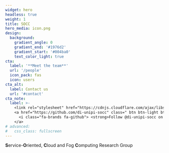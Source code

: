 ```yaml
---
widget: hero
headless: true
weight: 1
title: SOCC
hero_media: icon.png
design:
  background:
    gradient_angle: 0
    gradient_end: '#1976d2'
    gradient_start: '#004ba0'
    text_color_light: true
cta:
  label: '**Meet the team**'
  url: '/people'
  icon_pack: fas
  icon: users
cta_alt:
  label: Contact us
  url: '#contact'
cta_note:
  label: >-
    <link rel="stylesheet" href="https://cdnjs.cloudflare.com/ajax/libs/font-awesome/4.7.0/css/font-awesome.min.css">
    <a href="https://github.com/di-unipi-socc" class=" btn btn-light btn-md mb-md-1">
      <i class="fa-brands fa-github"> <strong>Follow @di-unipi-socc on GitHub</strong></i>
    </a>
# advanced:
#   css_class: fullscreen
---
```


**S**ervice-**O**riented, **C**loud and Fog **C**omputing Research Group
<div class="mb-3"></div>
<!-- <br> <a class="github-button" href="https://www.researchgate.net/lab/Service-Oriented-Cloud-and-Fog-Computing-Research-Group-SOCC-Antonio-Brogi" data-size="large" data-icon="octicon-comment-discussion" aria-label="Follow SOCC on Research Gate">Follow SOCC on Research Gate</a> -->